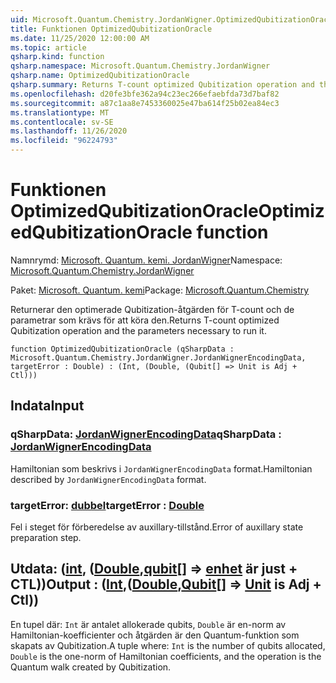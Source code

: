 ```yaml
---
uid: Microsoft.Quantum.Chemistry.JordanWigner.OptimizedQubitizationOracle
title: Funktionen OptimizedQubitizationOracle
ms.date: 11/25/2020 12:00:00 AM
ms.topic: article
qsharp.kind: function
qsharp.namespace: Microsoft.Quantum.Chemistry.JordanWigner
qsharp.name: OptimizedQubitizationOracle
qsharp.summary: Returns T-count optimized Qubitization operation and the parameters necessary to run it.
ms.openlocfilehash: d20fe3bfe362a94c23ec266efaebfda73d7baf82
ms.sourcegitcommit: a87c1aa8e7453360025e47ba614f25b02ea84ec3
ms.translationtype: MT
ms.contentlocale: sv-SE
ms.lasthandoff: 11/26/2020
ms.locfileid: "96224793"
---
```

# <a name="optimizedqubitizationoracle-function"></a><span data-ttu-id="8dcbf-102">Funktionen OptimizedQubitizationOracle</span><span class="sxs-lookup"><span data-stu-id="8dcbf-102">OptimizedQubitizationOracle function</span></span>

<span data-ttu-id="8dcbf-103">Namnrymd: [Microsoft. Quantum. kemi. JordanWigner](xref:Microsoft.Quantum.Chemistry.JordanWigner)</span><span class="sxs-lookup"><span data-stu-id="8dcbf-103">Namespace: [Microsoft.Quantum.Chemistry.JordanWigner](xref:Microsoft.Quantum.Chemistry.JordanWigner)</span></span>

<span data-ttu-id="8dcbf-104">Paket: [Microsoft. Quantum. kemi](https://nuget.org/packages/Microsoft.Quantum.Chemistry)</span><span class="sxs-lookup"><span data-stu-id="8dcbf-104">Package: [Microsoft.Quantum.Chemistry](https://nuget.org/packages/Microsoft.Quantum.Chemistry)</span></span>


<span data-ttu-id="8dcbf-105">Returnerar den optimerade Qubitization-åtgärden för T-count och de parametrar som krävs för att köra den.</span><span class="sxs-lookup"><span data-stu-id="8dcbf-105">Returns T-count optimized Qubitization operation and the parameters necessary to run it.</span></span>

```qsharp
function OptimizedQubitizationOracle (qSharpData : Microsoft.Quantum.Chemistry.JordanWigner.JordanWignerEncodingData, targetError : Double) : (Int, (Double, (Qubit[] => Unit is Adj + Ctl)))
```


## <a name="input"></a><span data-ttu-id="8dcbf-106">Indata</span><span class="sxs-lookup"><span data-stu-id="8dcbf-106">Input</span></span>

### <a name="qsharpdata--jordanwignerencodingdata"></a><span data-ttu-id="8dcbf-107">qSharpData: [JordanWignerEncodingData](xref:Microsoft.Quantum.Chemistry.JordanWigner.JordanWignerEncodingData)</span><span class="sxs-lookup"><span data-stu-id="8dcbf-107">qSharpData : [JordanWignerEncodingData](xref:Microsoft.Quantum.Chemistry.JordanWigner.JordanWignerEncodingData)</span></span>

<span data-ttu-id="8dcbf-108">Hamiltonian som beskrivs i `JordanWignerEncodingData` format.</span><span class="sxs-lookup"><span data-stu-id="8dcbf-108">Hamiltonian described by `JordanWignerEncodingData` format.</span></span>


### <a name="targeterror--double"></a><span data-ttu-id="8dcbf-109">targetError: [dubbel](xref:microsoft.quantum.lang-ref.double)</span><span class="sxs-lookup"><span data-stu-id="8dcbf-109">targetError : [Double](xref:microsoft.quantum.lang-ref.double)</span></span>

<span data-ttu-id="8dcbf-110">Fel i steget för förberedelse av auxillary-tillstånd.</span><span class="sxs-lookup"><span data-stu-id="8dcbf-110">Error of auxillary state preparation step.</span></span>



## <a name="output--intdoublequbit--unit--is-adj--ctl"></a><span data-ttu-id="8dcbf-111">Utdata: ([int](xref:microsoft.quantum.lang-ref.int), ([Double](xref:microsoft.quantum.lang-ref.double),[qubit](xref:microsoft.quantum.lang-ref.qubit)[] => [enhet](xref:microsoft.quantum.lang-ref.unit)  är just + CTL))</span><span class="sxs-lookup"><span data-stu-id="8dcbf-111">Output : ([Int](xref:microsoft.quantum.lang-ref.int),([Double](xref:microsoft.quantum.lang-ref.double),[Qubit](xref:microsoft.quantum.lang-ref.qubit)[] => [Unit](xref:microsoft.quantum.lang-ref.unit)  is Adj + Ctl))</span></span>

<span data-ttu-id="8dcbf-112">En tupel där: `Int` är antalet allokerade qubits, `Double` är en-norm av Hamiltonian-koefficienter och åtgärden är den Quantum-funktion som skapats av Qubitization.</span><span class="sxs-lookup"><span data-stu-id="8dcbf-112">A tuple where: `Int` is the number of qubits allocated, `Double` is the one-norm of Hamiltonian coefficients, and the operation is the Quantum walk created by Qubitization.</span></span>